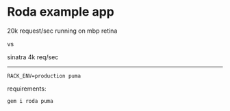 # Roda example app

20k request/sec running on mbp retina

vs

sinatra 4k req/sec

---

    RACK_ENV=production puma


requirements:

    gem i roda puma
